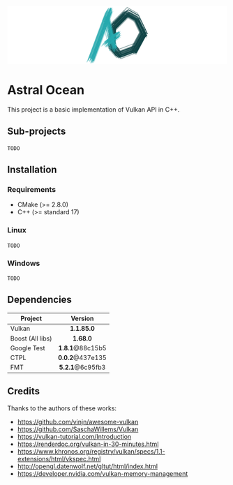 ![Project logo](https://raw.githubusercontent.com/Thurstag/astral-ocean/res/images/logo/logo(banner).png)

# Astral Ocean
This project is a basic implementation of Vulkan API in C++.

## Sub-projects

```
TODO
```

## Installation

### Requirements

* CMake (>= 2.8.0)
* C++ (>= standard 17)

### Linux

```
TODO
```

### Windows

```
TODO
```

## Dependencies

| Project          |      Version      |
| ---------------- | :---------------: |
| Vulkan           |   **1.1.85.0**    |
| Boost (All libs) |    **1.68.0**     |
| Google Test      | **1.8.1**@88c15b5 |
| CTPL             | **0.0.2**@437e135 |
| FMT              | **5.2.1**@6c95fb3 |

## Credits

Thanks to the authors of these works:

* https://github.com/vinjn/awesome-vulkan
* https://github.com/SaschaWillems/Vulkan
* https://vulkan-tutorial.com/Introduction
* https://renderdoc.org/vulkan-in-30-minutes.html
* https://www.khronos.org/registry/vulkan/specs/1.1-extensions/html/vkspec.html
* http://opengl.datenwolf.net/gltut/html/index.html
* https://developer.nvidia.com/vulkan-memory-management
